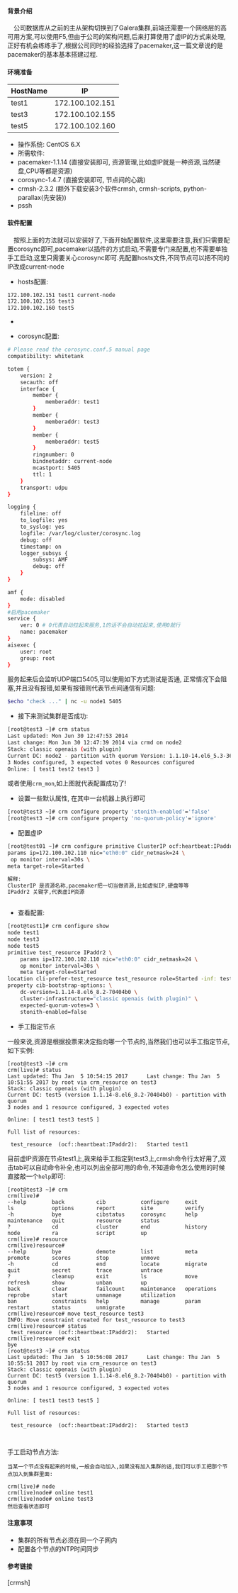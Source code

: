 #### 背景介绍

&emsp;公司数据库从之前的主从架构切换到了Galera集群,前端还需要一个网络层的高可用方案,可以使用F5,但由于公司的架构问题,后来打算使用了虚IP的方式来处理,正好有机会练练手了,根据公司同时的经验选择了pacemaker,这一篇文章说的是pacemaker的基本基本搭建过程.

#### 环境准备

| HostName      | IP            |
| ------------- | ------------- |
| test1  | 172.100.102.151      |
| test3  | 172.100.102.155      |
| test5  | 172.100.102.160      |

* 操作系统: CentOS 6.X
* 所需软件:
 * pacemaker-1.1.14 (直接安装即可, 资源管理,比如虚IP就是一种资源,当然硬盘,CPU等都是资源)
 * corosync-1.4.7 (直接安装即可, 节点间的心跳)
 * crmsh-2.3.2 (额外下载安装3个软件crmsh, crmsh-scripts, python-parallax(先安装))
 * pssh 


#### 软件配置

&emsp;按照上面的方法就可以安装好了,下面开始配置软件,这里需要注意,我们只需要配置corosync即可,pacemaker以插件的方式启动,不需要专门来配置,也不需要单独手工启动,这里只需要关心corosync即可.先配置hosts文件,不同节点可以把不同的IP改成current-node



* hosts配置:

```bash
172.100.102.151 test1 current-node
172.100.102.155 test3
172.100.102.160 test5
```

* 

* corosync配置:

```bash
# Please read the corosync.conf.5 manual page
compatibility: whitetank

totem {
	version: 2
	secauth: off
	interface {
		member {
			memberaddr: test1
		}
		member {
			memberaddr: test3
		}
		member {
			memberaddr: test5
		}
		ringnumber: 0
		bindnetaddr: current-node
		mcastport: 5405
		ttl: 1
	}
	transport: udpu
}

logging {
	fileline: off
	to_logfile: yes
	to_syslog: yes
	logfile: /var/log/cluster/corosync.log
	debug: off
	timestamp: on
	logger_subsys {
		subsys: AMF
		debug: off
	}
}

amf {
    mode: disabled
}
#启用pacemaker
service {
    ver: 0 # 0代表自动拉起来服务,1的话不会自动拉起来,使用0就行
    name: pacemaker
}
aisexec {
    user: root
    group: root
}
```

服务起来后会监听UDP端口5405,可以使用如下方式测试是否通, 正常情况下会阻塞,并且没有报错,如果有报错则代表节点间通信有问题:

```bash
$echo "check ..." | nc -u node1 5405

```

* 接下来测试集群是否成功:

```bash
[root@test3 ~]# crm status 
Last updated: Mon Jun 30 12:47:53 2014 
Last change: Mon Jun 30 12:47:39 2014 via crmd on node2 
Stack: classic openais (with plugin) 
Current DC: node2 - partition with quorum Version: 1.1.10-14.el6_5.3-368c726 
3 Nodes configured, 3 expected votes 0 Resources configured 
Online: [ test1 test2 test3 ] 
```

或者使用`crm_mon`,如上图就代表配置成功了!

* 设置一些默认属性, 在其中一台机器上执行即可

```bash
[root@test3 ~]# crm configure property 'stonith-enabled'='false'
[root@test3 ~]# crm configure property 'no-quorum-policy'='ignore'
```

* 配置虚IP

```bash
[root@test01 ~]# crm configure primitive ClusterIP ocf:heartbeat:IPaddr2 \
params ip=172.100.102.110 nic="eth0:0" cidr_netmask=24 \
 op monitor interval=30s \
meta target-role=Started

解释:
ClusterIP 是资源名称,pacemaker把一切当做资源,比如虚拟IP,硬盘等等
IPaddr2 关键字,代表虚IP资源



```


* 查看配置:

```bash
[root@test1]# crm configure show
node test1
node test3
node test5
primitive test_resource IPaddr2 \
	params ip=172.100.102.110 nic="eth0:0" cidr_netmask=24 \
	op monitor interval=30s \
	meta target-role=Started
location cli-prefer-test_resource test_resource role=Started -inf: test5
property cib-bootstrap-options: \
	dc-version=1.1.14-8.el6_8.2-70404b0 \
	cluster-infrastructure="classic openais (with plugin)" \
	expected-quorum-votes=3 \
	stonith-enabled=false
```

* 手工指定节点

一般来说,资源是根据投票来决定指向哪一个节点的,当然我们也可以手工指定节点,如下实例:

```
[root@test3 ~]# crm
crm(live)# status
Last updated: Thu Jan  5 10:54:15 2017		Last change: Thu Jan  5 10:51:55 2017 by root via crm_resource on test3
Stack: classic openais (with plugin)
Current DC: test5 (version 1.1.14-8.el6_8.2-70404b0) - partition with quorum
3 nodes and 1 resource configured, 3 expected votes

Online: [ test1 test3 test5 ]

Full list of resources:

 test_resource	(ocf::heartbeat:IPaddr2):	Started test1

```

目前虚IP资源在节点test1上,我来给手工指定到test3上,crmsh命令行太好用了,双击tab可以自动命令补全,也可以列出全部可用的命令,不知道命令怎么使用的时候直接敲一个`help`即可:

```
[root@test3 ~]# crm
crm(live)#
--help        back          cib           configure     exit          ls            options       report        site          verify
-h            bye           cibstatus     corosync      help          maintenance   quit          resource      status
?             cd            cluster       end           history       node          ra            script        up
crm(live)# resource
crm(live)resource#
--help        bye           demote        list          meta          promote       scores        stop          unmove
-h            cd            end           locate        migrate       quit          secret        trace         untrace
?             cleanup       exit          ls            move          refresh       show          unban         up
back          clear         failcount     maintenance   operations    reprobe       start         unmanage      utilization
ban           constraints   help          manage        param         restart       status        unmigrate
crm(live)resource# move test_resource test3
INFO: Move constraint created for test_resource to test3
crm(live)resource# status
 test_resource	(ocf::heartbeat:IPaddr2):	Started
crm(live)resource# exit
bye
[root@test3 ~]# crm status
Last updated: Thu Jan  5 10:56:08 2017		Last change: Thu Jan  5 10:55:51 2017 by root via crm_resource on test3
Stack: classic openais (with plugin)
Current DC: test5 (version 1.1.14-8.el6_8.2-70404b0) - partition with quorum
3 nodes and 1 resource configured, 3 expected votes

Online: [ test1 test3 test5 ]

Full list of resources:

 test_resource	(ocf::heartbeat:IPaddr2):	Started test3



```

手工启动节点方法:

```
当某一个节点没有起来的时候,一般会自动加入,如果没有加入集群的话,我们可以手工把那个节点加入到集群里面:

crm(live)# node
crm(live)node# online test1
crm(live)node# online test3
然后查看状态即可
```
#### 注意事项

* 集群的所有节点必须在同一个子网内
* 配置各个节点的NTP时间同步



#### 参考链接

[crmsh]